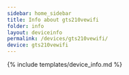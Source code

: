```yaml
---
sidebar: home_sidebar
title: Info about gts210vewifi
folder: info
layout: deviceinfo
permalink: /devices/gts210vewifi/
device: gts210vewifi
---
```

{% include templates/device_info.md %}
